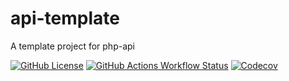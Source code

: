 # api-template

A template project for php-api

[![GitHub License](https://img.shields.io/github/license/kilip/api-template?style=flat-square)](https://github.com/kilip/api-template?tab=MIT-1-ov-file)
[![GitHub Actions Workflow Status](https://img.shields.io/github/actions/workflow/status/kilip/api-template/ciyaml?branch=main&style=flat-square)](https://github.com/kilip/api-template/actions/workflows/ci.yaml)
[![Codecov](https://img.shields.io/codecov/c/github/kilip/api-template?style=flat-square)](https://app.codecov.io/gh/kilip/api-template)
